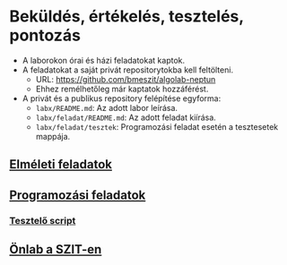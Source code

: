 # Beküldés, értékelés, tesztelés, pontozás

- A laborokon órai és házi feladatokat kaptok.
- A feladatokat a saját privát repositorytokba kell feltölteni.
  - URL: https://github.com/bmeszit/algolab-neptun
  - Ehhez remélhetőleg már kaptatok hozzáférést.
- A privát és a publikus repository felépítése egyforma:
  - `labx/README.md`: Az adott labor leírása.
  - `labx/feladat/README.md`: Az adott feladat kiírása.
  - `labx/feladat/tesztek`: Programozási feladat esetén a tesztesetek mappája.

## [Elméleti feladatok](./elmeleti_feladatok.md)

## [Programozási feladatok](./programozasi_feladatok.md)

### [Tesztelő script](./tesztelo_script.md)

## [Önlab a SZIT-en](./szit_onlab.md)
